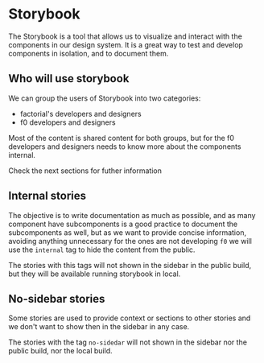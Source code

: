 # Storybook

The Storybook is a tool that allows us to visualize and interact with the components in our design system. It is a great
way to test and develop components in isolation, and to document them.

## Who will use storybook

We can group the users of Storybook into two categories:

- factorial's developers and designers
- f0 developers and designers

Most of the content is shared content for both groups, but for the f0 developers and designers needs to know
more about the components internal.

Check the next sections for futher information

## Internal stories

The objective is to write documentation as much as possible, and as many component have subcomponents is a good practice
to document the subcomponents as well, but as we want to provide concise information, avoiding anything unnecessary for
the ones are not developing `f0` we will use the `internal` tag to hide the content from the public.

The stories with this tags will not shown in the sidebar in the public build, but they will be available running
storybook in local.

## No-sidebar stories

Some stories are used to provide context or sections to other stories and we don't want to show then in the sidebar in
any case.

The stories with the tag `no-sidedar` will not shown in the sidebar nor the public build, nor the local build.

